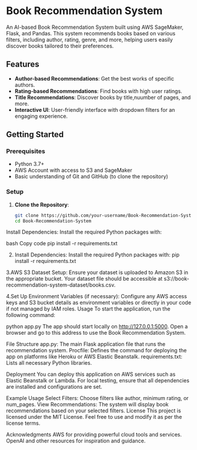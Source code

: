 # Book Recommendation System

An AI-based Book Recommendation System built using AWS SageMaker, Flask, and Pandas. This system recommends books based on various filters, including author, rating, genre, and more, helping users easily discover books tailored to their preferences.

## Features

- **Author-based Recommendations**: Get the best works of specific authors.
- **Rating-based Recommendations**: Find books with high user ratings.
- **Title Recommendations**: Discover books by  title,nuumber of pages, and more.
- **Interactive UI**: User-friendly interface with dropdown filters for an engaging experience.

## Getting Started

### Prerequisites

- Python 3.7+
- AWS Account with access to S3 and SageMaker
- Basic understanding of Git and GitHub (to clone the repository)

### Setup

1. **Clone the Repository**:
   ```bash
   git clone https://github.com/your-username/Book-Recommendation-System.git
   cd Book-Recommendation-System
Install Dependencies: Install the required Python packages with:

bash
Copy code
pip install -r requirements.txt

2. Install Dependencies: Install the required Python packages with:
       pip install -r requirements.txt

3.AWS S3 Dataset Setup:
Ensure your dataset is uploaded to Amazon S3 in the appropriate bucket. Your dataset file should be accessible at s3://book-recommendation-system-dataset/books.csv.

4.Set Up Environment Variables (if necessary): Configure any AWS access keys and S3 bucket details as environment variables or directly in your code if not managed by IAM roles.
Usage
To start the application, run the following command:

python app.py
The app should start locally on http://127.0.0.1:5000. Open a browser and go to this address to use the Book Recommendation System.

File Structure
app.py: The main Flask application file that runs the recommendation system.
Procfile: Defines the command for deploying the app on platforms like Heroku or AWS Elastic Beanstalk.
requirements.txt: Lists all necessary Python libraries.

Deployment
You can deploy this application on AWS services such as Elastic Beanstalk or Lambda. For local testing, ensure that all dependencies are installed and configurations are set.

Example Usage
Select Filters: Choose filters like author, minimum rating, or num_pages.
View Recommendations: The system will display book recommendations based on your selected filters.
License
This project is licensed under the MIT License. Feel free to use and modify it as per the license terms.

Acknowledgments
AWS for providing powerful cloud tools and services.
OpenAI and other resources for inspiration and guidance.
